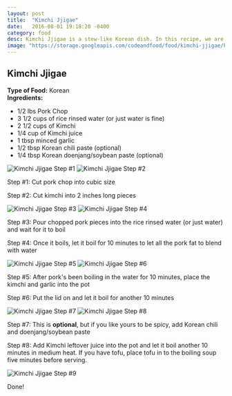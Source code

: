 ```yaml
---
layout: post
title:  "Kimchi Jjigae"
date:   2016-08-01 19:18:20 -0400
category: food
desc: Kimchi Jjigae is a stew-like Korean dish. In this recipe, we are using pork and kimchi juice to make delicious broth.
image: "https://storage.googleapis.com/codeandfood/food/kimchi-jjigae/kimchi-jjigae-default.jpg"
---
```

<div class="project-description">
	<h2>Kimchi Jjigae</h2>
	<div class="desc">
		<span><strong>Type of Food:</strong> Korean</span>
	</div>
	<div class="desc">
		<span><strong>Ingredients:</strong></span>
		<ul>
			<li>1/2 lbs Pork Chop</li>
			<li>3 1/2 cups of rice rinsed water (or just water is fine)</li>
			<li>2 1/2 cups of Kimchi</li>
			<li>1/4 cup of Kimchi juice</li>
			<li>1 tbsp minced garlic</li>
			<li>1/2 tbsp Korean chili paste (optional)</li>
			<li>1/4 tbsp Korean doenjang/soybean paste (optional)</li>
		</ul>
	</div>
</div>

<div class="food-image inline">
	<img src="https://storage.googleapis.com/codeandfood/food/kimchi-jjigae/step01.jpg" alt="Kimchi Jjigae Step #1" />
	<img src="https://storage.googleapis.com/codeandfood/food/kimchi-jjigae/step02.jpg" alt="Kimchi Jjigae Step #2" />
	<p>Step #1: Cut pork chop into cubic size</p>
	<p>Step #2: Cut kimchi into 2 inches long pieces</p>
</div>

<div class="food-image inline">
	<img src="https://storage.googleapis.com/codeandfood/food/kimchi-jjigae/step03.jpg" alt="Kimchi Jjigae Step #3" />
	<img src="https://storage.googleapis.com/codeandfood/food/kimchi-jjigae/step04.jpg" alt="Kimchi Jjigae Step #4" />
	<p>Step #3: Pour chopped pork pieces into the rice rinsed water (or just water) and wait for it to boil</p>
	<p>Step #4: Once it boils, let it boil for 10 minutes to let all the pork fat to blend with water</p>
</div>

<div class="food-image inline">
	<img src="https://storage.googleapis.com/codeandfood/food/kimchi-jjigae/step05.jpg" alt="Kimchi Jjigae Step #5" />
	<img src="https://storage.googleapis.com/codeandfood/food/kimchi-jjigae/step06.jpg" alt="Kimchi Jjigae Step #6" />
	<p>Step #5: After pork's been boiling in the water for 10 minutes, place the kimchi and garlic into the pot</p>
	<p>Step #6: Put the lid on and let it boil for another 10 minutes</p>
</div>

<div class="food-image inline">
	<img src="https://storage.googleapis.com/codeandfood/food/kimchi-jjigae/step07.jpg" alt="Kimchi Jjigae Step #7" />
	<img src="https://storage.googleapis.com/codeandfood/food/kimchi-jjigae/step08.jpg" alt="Kimchi Jjigae Step #8" />
	<p>Step #7: This is <strong>optional</strong>, but if you like yours to be spicy, add Korean chili and doenjang/soybean paste</p>
	<p>Step #8: Add Kimchi leftover juice into the pot and let it boil another 10 minutes in medium heat. If you have tofu, place tofu in to the boiling soup five minutes before serving.</p>
</div>

<div class="food-image">
	<img src="https://storage.googleapis.com/codeandfood/food/kimchi-jjigae/kimchi-jjigae-default.jpg" alt="Kimchi Jjigae Step #9" />
	<p>Done!</p>
</div>
